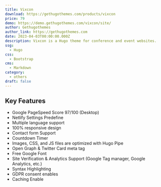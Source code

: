 ```yaml
---
title: Vixcon
download: https://gethugothemes.com/products/vixcon
price: 79
demo: https://demo.gethugothemes.com/vixcon/site/
author: Gethugothemes
author_link: https://gethugothemes.com
date: 2023-04-03T00:00:00.000Z
description: Vixcon is a Hugo theme for conference and event websites.
ssg:
  - Hugo
css:
  - Bootstrap
cms:
  - Markdown
category:
  - others
draft: false
---
```


## Key Features

- Google PageSpeed Score 97/100 (Desktop)
- Netlify Settings Predefine
- Multiple language support
- 100% responsive design
- Contact form Support
- Countdown Timer
- Images, CSS, and JS files are optimized with Hugo Pipe
- Open Graph & Twitter Card meta tag
- Free Google Font
- Site Verification & Analytics Support (Google Tag manager, Google Analytics, etc.)
- Syntax Highlighting
- GDPR consent enables
- Caching Enable
